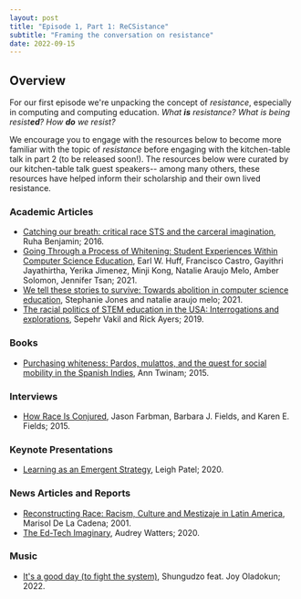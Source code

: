```yaml
---
layout: post
title: "Episode 1, Part 1: ReCSistance"
subtitle: "Framing the conversation on resistance"
date: 2022-09-15
---
```


## Overview
For our first episode we're unpacking the concept of *resistance*, especially in computing and computing education. *What **is** resistance? What is being resist**ed**? How **do** we resist?*

We encourage you to engage with the resources below to become more familiar with the topic of *resistance* before engaging with the kitchen-table talk in part 2 (to be released soon!). The resources below were curated by our kitchen-table talk guest speakers-- among many others, these resources have helped inform their scholarship and their own lived resistance.

### Academic Articles
- [Catching our breath: critical race STS and the carceral imagination](https://estsjournal.org/index.php/ests/article/download/70/44), Ruha Benjamin; 2016.
- [Going Through a Process of Whitening: Student Experiences Within Computer Science Education](/assets/pdfs/csEdStudentExperience.pdf), Earl W. Huff, Francisco Castro, Gayithri Jayathirtha, Yerika Jimenez, Minji Kong, Natalie Araujo Melo, Amber Solomon, Jennifer Tsan; 2021.
- [We tell these stories to survive: Towards abolition in computer science education](https://link.springer.com/article/10.1007/s42330-021-00158-2), Stephanie Jones and natalie araujo melo; 2021.
- [The racial politics of STEM education in the USA: Interrogations and explorations](https://www.tandfonline.com/doi/pdf/10.1080/13613324.2019.1592831), Sepehr Vakil and Rick Ayers; 2019. 

### Books
- [Purchasing whiteness: Pardos, mulattos, and the quest for social mobility in the Spanish Indies](https://www.sup.org/books/title/?id=8173), Ann Twinam; 2015. 

### Interviews
- [How Race Is Conjured](https://jacobin.com/2015/06/karen-barbara-fields-racecraft-dolezal-racism/), Jason Farbman, Barbara J. Fields, and Karen E. Fields; 2015. 

### Keynote Presentations
- [Learning as an Emergent Strategy](https://www.isls.org/annual-meeting/icls/icls-2020-online-conference/), Leigh Patel; 2020. 

### News Articles and Reports
- [Reconstructing Race: Racism, Culture and Mestizaje in Latin America](https://nacla.org/article/reconstructing-race-racism-culture-and-mestizaje-latin-america), Marisol De La Cadena; 2001.
- [The Ed-Tech Imaginary](http://hackeducation.com/2020/06/21/imaginary), Audrey Watters; 2020. 

### Music
- [It's a good day (to fight the system)](https://shungudzo.lnk.to/gooddayftjoy), Shungudzo feat. Joy Oladokun; 2022.
